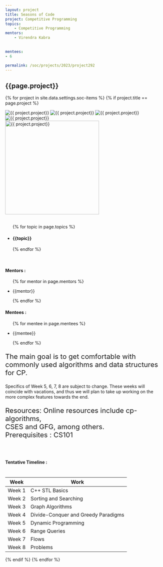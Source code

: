 ```yaml
---
layout: project
title: Seasons of Code
project: Competitive Programming
topics:
    - Competitive Programming
mentors:
    - Virendra Kabra
  
    
mentees:
- 6  
    
permalink: /soc/projects/2023/project292
---
```


<h2 class="display1 m-3 p-3 text-center project-title">{{page.project}}</h2>

{% for project in site.data.settings.soc-items %}
{% if project.title == page.project %}

<div class ="img-soc d-block"> 
    <img src="{{ site.baseurl }}/{{ project.image }}" alt="{{ project.project}}" class="image-1">
    <img src="{{ site.baseurl }}/{{ project.image }}" alt="{{ project.project}}" class="image-2">
    <img src="{{ site.baseurl }}/{{ project.image }}" alt="{{ project.project}}" class="image-3">
    <img src="{{ site.baseurl }}/{{ project.image }}" alt="{{ project.project}}" class="image-4">
</div>
<div class = "mobile-img-soc">
  <img src="{{ site.baseurl }}/{{ project.image }}"  width = "300" height="300" alt="{{ project.project}}" class="border rounded">
  </div>
<div >
    <br>
    <ul>
        {% for topic in page.topics %}
        <li><h4 class="text-primary text-center topics">{{topic}}</h4></li>
        {% endfor %}
    </ul>
    <br>
    <h4 class="display3  ">Mentors :</h4> 
    <ul>
        {% for mentor in page.mentors %}
        <li><p class="lead">{{mentor}}</p></li>
        {% endfor %}
    </ul>
    <h4 class="display3  ">Mentees :</h4> 
    <ul>
        {% for mentee in page.mentees %}
        <li><p class="lead">{{mentee}}</p></li>
        {% endfor %}
    </ul>
</div>
<div>
    <p class="display3 project-desc" style = "font-size:22px;" >
        The main goal is to get comfortable with commonly used algorithms and data structures for CP.

Specifics of Week 5, 6, 7, 8 are subject to change. These weeks will coincide with vacations, and thus we will plan to take up working on the more complex features towards the end.
<p class="display3" style = "font-size:22px;" >
Resources:
Online resources include cp-algorithms,
<br> CSES and GFG, among others.
<br>
Prerequisites : CS101
<br>
<br>
<div class = "d-flex flex-wrap">
<div>
    <h4 class="display3" style="margin:40px 0px 40px 0px;">Tentative Timeline :</h4>
    <table class="table table-striped w-100">
    <thead>
        <tr>
        <th>Week</th>
        <th>Work</th>
        </tr>
    </thead>
    <tbody>
    <tr>
      <td  >Week 1</td>
      <td>C++ STL Basics</td>
    </tr>
    <tr>
      <td>Week 2</td>
      <td>Sorting and Searching </td>
    </tr>
    <tr>
      <td>Week 3</td>
      <td>Graph Algorithms</td>
    </tr>
    <tr>
      <td>Week 4</td>
      <td>Divide-Conquer and Greedy Paradigms</td>
    </tr>
    <tr>
      <td>Week 5</td>
      <td>Dynamic Programming</td>
    </tr>
    <tr>
      <td>Week 6</td>
      <td>Range Queries</td>
    </tr>
    <tr>
      <td>Week 7</td>
      <td>Flows</td>
    </tr>
    <tr>
      <td>Week 8</td>
      <td>Problems</td>
      </tr>
    </tbody>
    </table>
</div>
</div>
{% endif %}
{% endfor %}
